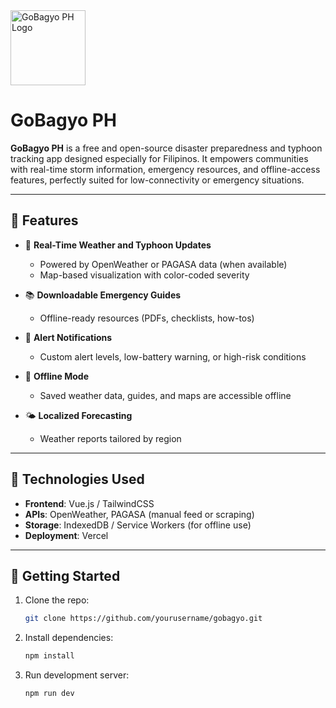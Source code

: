 <img src="https://ik.imagekit.io/ud6lsb6pl/gobagyo_icon.png" alt="GoBagyo PH Logo" width="120"/>


# GoBagyo PH

**GoBagyo PH** is a free and open-source disaster preparedness and typhoon tracking app designed especially for Filipinos. It empowers communities with real-time storm information, emergency resources, and offline-access features, perfectly suited for low-connectivity or emergency situations.

---

## 📱 Features

- 📡 **Real-Time Weather and Typhoon Updates**
  - Powered by OpenWeather or PAGASA data (when available)
  - Map-based visualization with color-coded severity


- 📚 **Downloadable Emergency Guides**
  - Offline-ready resources (PDFs, checklists, how-tos)

- 🔔 **Alert Notifications**
  - Custom alert levels, low-battery warning, or high-risk conditions

- 📶 **Offline Mode**
  - Saved weather data, guides, and maps are accessible offline

- 🌤 **Localized Forecasting**
  - Weather reports tailored by region


---

## 🧩 Technologies Used

- **Frontend**: Vue.js / TailwindCSS
- **APIs**: OpenWeather, PAGASA (manual feed or scraping)
- **Storage**: IndexedDB / Service Workers (for offline use)
- **Deployment**: Vercel

---

## 🚀 Getting Started

1. Clone the repo:
   ```bash
   git clone https://github.com/yourusername/gobagyo.git

2. Install dependencies:
   ```bash
   npm install

3. Run development server:
   ```bash
   npm run dev
